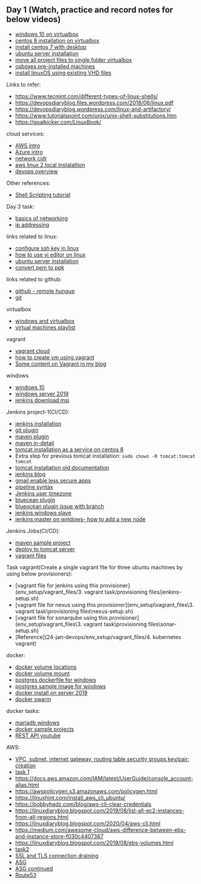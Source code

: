 ## Day 1 (Watch, practice and record notes for below videos)

- [windows 10 on virtualbox](https://www.youtube.com/watch?v=DPNd3H9rxpg&list=PLr_v6Swg6-DIxHtionQbc3v8cht2o8yoX&index=5)
- [centos 8 installation on virtualbox](https://www.youtube.com/watch?v=YFkGPmt7Vb8&list=PLr_v6Swg6-DIxHtionQbc3v8cht2o8yoX&index=17)
- [install centos 7 with desktop](https://www.youtube.com/watch?v=JmOk08A6Gr8&list=PLr_v6Swg6-DIxHtionQbc3v8cht2o8yoX&index=12)
- [ubuntu server installation](https://www.youtube.com/watch?v=Dopd_2gUaiI&list=PLr_v6Swg6-DIxHtionQbc3v8cht2o8yoX&index=14)
- [move all project files to single folder virtualbox](https://www.youtube.com/watch?v=AOM_ZU0BXKg&list=PLr_v6Swg6-DIxHtionQbc3v8cht2o8yoX&index=3)
- [osboxes pre-installed machines](https://www.youtube.com/watch?v=Yl9wnx8--8A&list=PLr_v6Swg6-DIxHtionQbc3v8cht2o8yoX&index=9)
- [install linuxOS using existing VHD files](https://www.youtube.com/watch?v=EhA6_CKVbQo&list=PLr_v6Swg6-DIxHtionQbc3v8cht2o8yoX&index=8)


Links to refer:

- https://www.tecmint.com/different-types-of-linux-shells/
- https://devopsdiaryblog.files.wordpress.com/2018/06/linux.pdf
- https://devopsdiaryblog.wordpress.com/linux-and-artifactory/
- https://www.tutorialspoint.com/unix/unix-shell-substitutions.htm
- https://goalkicker.com/LinuxBook/

cloud services:
- [AWS intro](https://www.youtube.com/watch?v=I9hD4CN_TW8&list=PLOSkvxLm9sk4y-onr0AM7ulWKn-gDS_GR&index=2)
- [Azure intro](https://www.youtube.com/watch?v=oyxFNmBhWQw&list=PLOSkvxLm9sk4y-onr0AM7ulWKn-gDS_GR&index=3)
- [network cidr](https://www.youtube.com/watch?v=cjEuvcXqtRk&list=PLr_v6Swg6-DLnvGYEHr7s-NNTKgf8cVUE&index=2&t=181s)
- [aws linux 2 local instalaltion](https://www.youtube.com/watch?v=9VSkRw5Cnnc&list=PLr_v6Swg6-DLnvGYEHr7s-NNTKgf8cVUE&index=1)
- [devops overview](https://www.youtube.com/watch?v=gr0-6WAFWlw&list=PLr_v6Swg6-DICmGtvfZ6rjrkgCmmK5EGP&index=3)

Other references:
- [Shell Scripting tutorial](https://www.youtube.com/watch?v=GtovwKDemnI)

Day 3 task:
- [basics of networking](https://www.geeksforgeeks.org/basics-computer-networking/)
- [ip addressing](https://linuxdiaryblog.blogspot.com/2019/07/networks-and-subnetting.html)

links related to linux:
- [configure ssh key in linux](https://devopsdiaryblog.wordpress.com/2021/08/02/configure-ssh-key-auth-and-disable-password-auth/)
- [how to use vi editor on linux](https://www.youtube.com/watch?v=YOBFXayvqAo&list=PLr_v6Swg6-DKuRHw1enbg9-C3_OmuwjFO&index=11)
- [ubuntu server installation](https://www.youtube.com/watch?v=Dopd_2gUaiI&list=PLr_v6Swg6-DKuRHw1enbg9-C3_OmuwjFO&index=14&t=12s)
- [convert pem to ppk](https://www.youtube.com/watch?v=XHVjpVP_bjo&list=PLr_v6Swg6-DKuRHw1enbg9-C3_OmuwjFO&index=2)

links related to github:
- [github - remote hungup](https://devopsdiaryblog.wordpress.com/2017/07/07/git-remote-end-hung-up-error/)
- [git](https://devopsdiaryblog.wordpress.com/git/)

virtualbox
- [windows and virtualbox](https://devopsdiaryblog.wordpress.com/windows/)
- [virtual machines playlist](https://www.youtube.com/playlist?list=PLr_v6Swg6-DIxHtionQbc3v8cht2o8yoX)

vagrant
- [vagrant cloud](https://app.vagrantup.com/ubuntu/boxes/trusty64)
- [how to create vm using vagrant](https://devopsdiaryblog.wordpress.com/2018/02/01/how-to-create-a-vm-using-vagrant/)
- [Some content on Vagrant in my blog](http://linuxdiaryblog.blogspot.com/p/vagrant.html)

windows
- [windows 10](https://www.microsoft.com/en-in/software-download/windows10)
- [windows server 2019](https://www.microsoft.com/en-us/evalcenter/evaluate-windows-server-2019)
- [jenkins download msi](https://www.jenkins.io/download/)

Jenkins project-1(CI/CD):
- [jenkins installation](env_setup/Jenkins_Installation.MD)
- [git plugin](env_setup/Git_plugin_install.MD)
- [maven plugin](env_setup/maven_install.MD)
- [maven in-detail](https://www.tutorialspoint.com/maven/index.htm)
- [tomcat installation as a service on centos 8](https://tecadmin.net/install-tomcat-9-on-centos-8/)
- Extra step for previous tomcat installation: ```sudo chown -R tomcat:tomcat tomcat```
- [tomcat installation old documentation](env_setup/tomcat_installation.MD)
- [jenkins blog](https://devopsdiaryblog.wordpress.com/jenkins/)
- [gmail enable less secure apps](https://hotter.io/docs/email-accounts/secure-app-gmail/)
- [pipeline syntax](https://www.jenkins.io/doc/book/pipeline/syntax/)
- [Jenkins user timezone](https://www.jenkins.io/doc/book/using/change-time-zone/)
- [bluecean plugin](https://www.jenkins.io/projects/blueocean/)
- [blueocean plugin issue with branch](https://stackoverflow.com/questions/52086288/jenkins-blueocean-only-to-build-using-a-single-branch-for-build)
- [jenkins windows slave](https://devopsbuzz.com/jenkins-windows-slave-configuration-with-screenshots/)
- [jenkins master on windows- how to add a new node](https://blog.dbi-services.com/jenkins-add-a-new-node-slave-to-your-windows-jenkins-master/)


Jenkins Jobs(CI/CD):
- [maven sample project](env_setup/jenkins_jobs/My_First_Maven_Build.MD)
- [deploy to tomcat server](env_setup/jenkins_jobs/Deploy_on_Tomcat_Server.MD)
- [vagrant files](env_setup/vagrant_files)


Task vagrant(Create a single vagrant file for three ubuntu machines by using below provisioners):
- [vagrant file for jenkins using this provisioner](env_setup/vagrant_files/3. vagrant task/provisioning files/jenkins-setup.sh)
- [vagrant file for nexus using this provisioner](env_setup\vagrant_files\3. vagrant task\provisioning files\nexus-setup.sh)
- [vagrant file for sonarqube using this provisioner](env_setup\vagrant_files\3. vagrant task\provisioning files\sonar-setup.sh)
- [Reference](24-jan-devops/env_setup/vagrant_files/4. kubernetes vagrant)

docker:
- [docker volume locations](https://www.freecodecamp.org/news/where-are-docker-images-stored-docker-container-paths-explained/)
- [docker volume mount](https://www.geeksforgeeks.org/mounting-a-volume-inside-docker-container/)
- [postgres dockerfile for windows](https://devopsdiaryblog.wordpress.com/2020/03/11/postgres-windows-container/)
- [postgres sample image for windows](https://hub.docker.com/repository/docker/uday1kiran/postgres)
- [docker install on server 2019](https://devopsdiaryblog.wordpress.com/2020/05/01/install-on-server-2019/)
- [docker swarm](https://devopsdiaryblog.wordpress.com/docker-swarm/)

docker tasks:
- [mariadb windows](https://mariadb.org/download/?t=mariadb&p=mariadb&r=10.6.5&os=windows&cpu=x86_64&pkg=msi&m=aliyun)
- [docker sample projects](https://github.com/uday-globuslive/DockerSampleApps)
- [REST API youtube](https://www.youtube.com/watch?v=qVTAB8Z2VmA)

AWS:
- [VPC, subnet, internet gateway, routing table,security groups,key/pair: creation](https://devopsdiaryblog.wordpress.com/2019/07/29/vpc-subnet-internet-gateway-routing-table-creation/)
- [task 1](https://github.com/uday-globuslive/24-jan-devops/tree/main/aws/vpc-subnet-task)
- https://docs.aws.amazon.com/IAM/latest/UserGuide/console_account-alias.html
- https://awspolicygen.s3.amazonaws.com/policygen.html
- https://linuxhint.com/install_aws_cli_ubuntu/
- https://bobbyhadz.com/blog/aws-cli-clear-credentials
- https://linuxdiaryblog.blogspot.com/2019/08/list-all-ec2-instances-from-all-regions.html
- https://linuxdiaryblog.blogspot.com/2020/04/aws-cli.html
- https://medium.com/awesome-cloud/aws-difference-between-ebs-and-instance-store-f030c4407387
- https://linuxdiaryblog.blogspot.com/2019/08/ebs-volumes.html
- [task2](https://devopsdiaryblog.wordpress.com/2021/01/07/rdp-for-aws-linux/)
- [SSL and TLS connection draining](https://github.com/uday1kiran/MyBlog/blob/master/aws/16-02-2022/SSL%20and%20TLS,%20.md%20and%20connection%20draining.md)
- [ASG](https://github.com/uday1kiran/MyBlog/blob/master/aws/16-02-2022/ASG/asg.md)
- [ASG continued](https://github.com/uday1kiran/MyBlog/blob/master/aws/16-02-2022/ASG/asg_continued.pdf)
- [Route53](https://linuxdiaryblog.blogspot.com/2022/02/dns-and-route-53.html)
